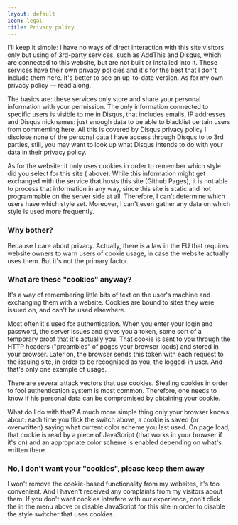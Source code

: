```yaml
---
layout: default
icon: legal
title: Privacy policy
---
```


I'll keep it simple: I have no ways of direct interaction with this site visitors only but using of 3rd-party services, such as AddThis and Disqus, which are connected to this website, but are not built or installed into it. These services have their own privacy policies and it's for the best that I don't include them here. It's better to see an up-to-date version. As for my own privacy policy &mdash; read along.

The basics are: these services only store and share your personal information with your permission. The only information connected to specific users is visible to me in Disqus, that includes emails, IP addresses and Disqus nicknames: just enough data to be able to blacklist certain users from commenting here. All this is covered by Disqus privacy policy I disclose none of the personal data I have access through Disqus to to 3rd parties, still, you may want to look up what Disqus intends to do with your data in their privacy policy.

As for the website: it only uses cookies in order to remember which style did you select for this site (<i class="icon-adjust"> </i> above). While this information might get exchanged with the service that hosts this site (Github Pages), it is not able to process that information in any way, since this site is static and not programmable on the server side at all. Therefore, I can't determine which users have which style set. Moreover, I can't even gather any data on which style is used more frequently.

### Why bother?

Because I care about privacy. Actually, there is a law in the EU that requires website owners to warn users of cookie usage, in case the website actually uses them. But it's not the primary factor.

### What are these "cookies" anyway?

It's a way of remembering little bits of text on the user's machine and exchanging them with a website. Cookies are bound to sites they were issued on, and can't be used elsewhere.

Most often it's used for authentication. When you enter your login and password, the server issues and gives you a token, some sort of a temporary proof that it's actually you. That cookie is sent to you through the HTTP headers ("preambles" of pages your browser loads) and stored in your browser. Later on, the browser sends this token with each request to the issuing site, in order to be recognised as you, the logged-in user. And that's only one example of usage.

There are several attack vectors that use cookies. Stealing cookies in order to fool authentication system is most common. Therefore, one needs to know if his personal data can be compromised by obtaining your cookie.

What do I do with that? A much more simple thing only your browser knows about: each time you flick the switch above, a cookie is saved (or overwritten) saying what current color scheme you last used. On page load, that cookie is read by a piece of JavaScript (that works in your browser if it's on) and an appropriate color scheme is enabled depending on what's written there.

### No, I don't want your "cookies", please keep them away

I won't remove the cookie-based functionality from my websites, it's too convenient. And I haven't received any complaints from my visitors about them. If you don't want cookies interfere with our experience, don't click the <i class="icon-adjust"></i> in the menu above or disable JavaScript for this site in order to disable the style switcher that uses cookies.

